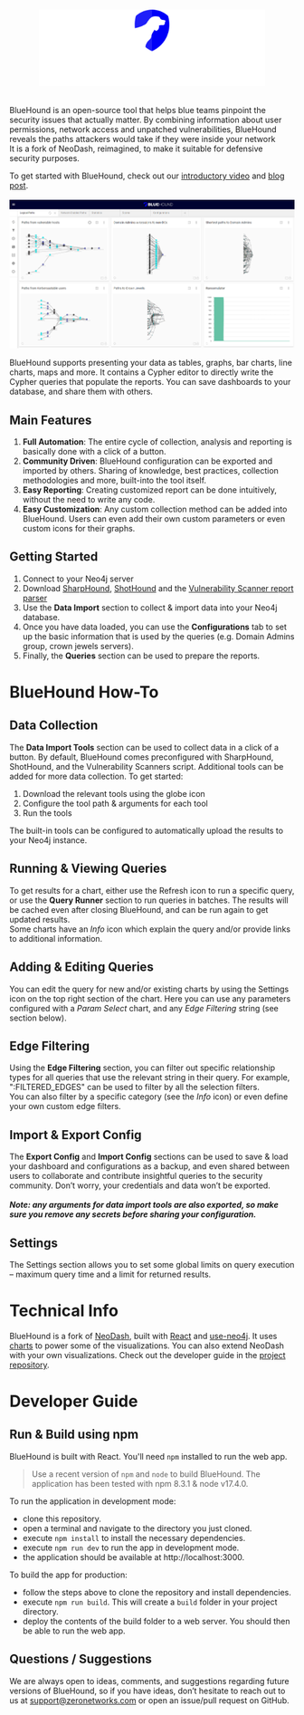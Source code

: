 <br>
<p align="center"><img src="public/logo.png" width="400"></p>
<br>
BlueHound is an open-source tool that helps blue teams pinpoint the security issues that actually matter. By combining information about user permissions, network access and unpatched vulnerabilities, BlueHound reveals the paths attackers would take if they were inside your network<br>
It is a fork of NeoDash, reimagined, to make it suitable for defensive security purposes.

To get started with BlueHound, check out our [introductory video](https://youtu.be/WVup5tnURoM) and [blog post](https://zeronetworks.com/blog/bluehound-community-driven-resilience/).
<br><br>
![screenshot](public/screenshot.png)

BlueHound supports presenting your data as tables, graphs, bar charts, line charts, maps and more. It contains a Cypher editor to directly write the Cypher queries that populate the reports. You can save dashboards to your database, and share them with others.

## Main Features
1. **Full Automation**: The entire cycle of collection, analysis and reporting is basically done with a click of a button.
2. **Community Driven**: BlueHound configuration can be exported and imported by others. Sharing of knowledge, best practices, collection methodologies and more, built-into the tool itself.
3. **Easy Reporting**: Creating customized report can be done intuitively, without the need to write any code.
4. **Easy Customization**: Any custom collection method can be added into BlueHound. Users can even add their own custom parameters or even custom icons for their graphs.

## Getting Started
1. Connect to your Neo4j server
2. Download [SharpHound](https://github.com/BloodHoundAD/BloodHound/blob/master/Collectors/SharpHound.exe), [ShotHound](https://github.com/zeronetworks/BloodHound-Tools/tree/main/ShotHound) and the [Vulnerability Scanner report parser](https://github.com/zeronetworks/BloodHound-Tools/tree/main/VulnerabilitiesDataImport)
3. Use the **Data Import** section to collect & import data into your Neo4j database.
4. Once you have data loaded, you can use the **Configurations** tab to set up the basic information
that is used by the queries (e.g. Domain Admins group, crown jewels servers).
5. Finally, the **Queries** section can be used to prepare the reports.

# BlueHound How-To
## Data Collection
The **Data Import Tools** section can be used to collect data in a click of a button. By default, BlueHound comes preconfigured with SharpHound, ShotHound, and the Vulnerability Scanners script. Additional tools can be added for more data collection. To get started:
1. Download the relevant tools using the globe icon
2. Configure the tool path & arguments for each tool
3. Run the tools

The built-in tools can be configured to automatically upload the results to your Neo4j instance.
## Running & Viewing Queries
To get results for a chart, either use the Refresh icon to run a specific query, or use the **Query Runner** section to run queries in batches. The results will be cached even after closing BlueHound, and can be run again to get updated results.<br>
Some charts have an *Info* icon which explain the query and/or provide links to additional information.
## Adding & Editing Queries
You can edit the query for new and/or existing charts by using the Settings icon on the top right section of the chart. Here you can use any parameters configured with a *Param Select* chart, and any *Edge Filtering* string (see section below). 
## Edge Filtering
Using the **Edge Filtering** section, you can filter out specific relationship types for all queries that use the relevant string in their query. For example, ":FILTERED_EDGES" can be used to filter by all the selection filters. <br>
You can also filter by a specific category (see the *Info* icon) or even define your own custom edge filters.
## Import & Export Config
The **Export Config** and **Import Config** sections can be used to save & load your dashboard and configurations as a backup, and even shared between users to collaborate and contribute insightful queries to the security community. Don’t worry, your credentials and data won’t be exported.<br><br>
***Note: any arguments for data import tools are also exported, so make sure you remove any secrets before sharing your configuration.*** 
## Settings
The Settings section allows you to set some global limits on query execution – maximum query time and a limit for returned results.

# Technical Info
BlueHound is a fork of [NeoDash](https://github.com/neo4j-labs/neodash), built with [React](https://reactjs.org/) and [use-neo4j](https://github.com/adam-cowley/use-neo4j).
It uses [charts](https://github.com/neo4j-labs/charts) to power some of the visualizations.
You can also extend NeoDash with your own visualizations. Check out the developer guide in the [project repository](https://github.com/neo4j-labs/neodash).

# Developer Guide

## Run & Build using npm
BlueHound is built with React. You'll need `npm` installed to run the web app.

> Use a recent version of `npm` and `node` to build BlueHound. The application has been tested with npm 8.3.1 & node v17.4.0.

To run the application in development mode:
- clone this repository.
- open a terminal and navigate to the directory you just cloned.
- execute `npm install` to install the necessary dependencies.
- execute `npm run dev` to run the app in development mode.
- the application should be available at http://localhost:3000.


To build the app for production:
- follow the steps above to clone the repository and install dependencies.
- execute `npm run build`. This will create a `build` folder in your project directory.
- deploy the contents of the build folder to a web server. You should then be able to run the web app.

## Questions / Suggestions
We are always open to ideas, comments, and suggestions regarding future versions of BlueHound, so if you have ideas, don’t hesitate to reach out to us at [support@zeronetworks.com](mailto:support@zeronetworks.com) or open an issue/pull request on GitHub.
